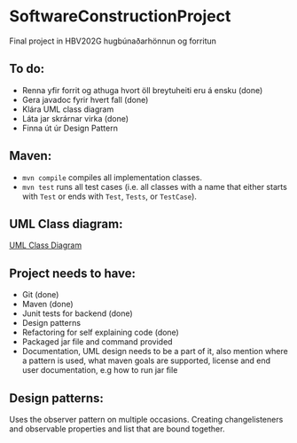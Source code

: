 # SoftwareConstructionProject

Final project in HBV202G hugbúnaðarhönnun og forritun

## To do:

* Renna yfir forrit og athuga hvort öll breytuheiti eru á ensku (done)
* Gera javadoc fyrir hvert fall (done)
* Klára UML class diagram
* Láta jar skrárnar virka (done)
* Finna út úr Design Pattern

## Maven:

- `mvn compile` compiles all implementation classes.
- `mvn test` runs all test cases (i.e. all classes with a name that either starts with `Test` or ends
  with `Test`, `Tests`, or `TestCase`).

## UML Class diagram:

[UML Class Diagram](src/site/resources/UMLClassDiagram.png)

## Project needs to have:

* Git (done)
* Maven (done)
* Junit tests for backend (done)
* Design patterns
* Refactoring for self explaining code (done)
* Packaged jar file and command provided
* Documentation, UML design needs to be a part of it, also mention where a pattern is used, what maven goals are
  supported, license and end user documentation, e.g how to run jar file

## Design patterns:

Uses the observer pattern on multiple occasions. Creating changelisteners and observable properties and list that are
bound together.
